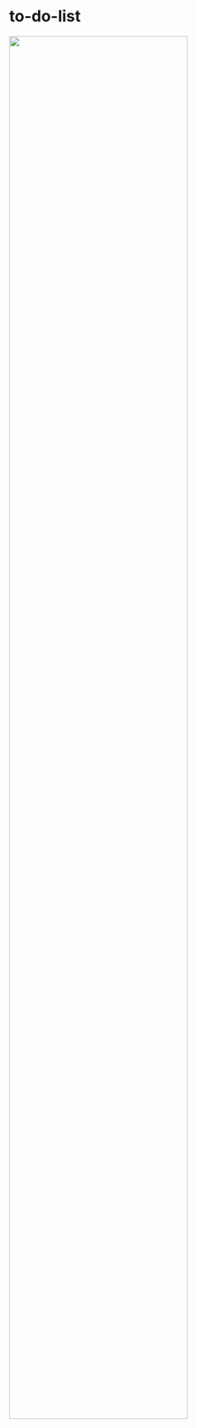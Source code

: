 # to-do-list
<img width="80%" src="https://user-images.githubusercontent.com/85798544/159167760-7cbd7e69-a44f-4353-a58e-398249dc0126.gif"/>
